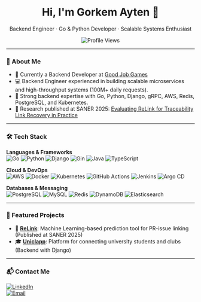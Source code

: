 <h1 align="center">Hi, I'm Gorkem Ayten 👋</h1>

<p align="center">Backend Engineer · Go & Python Developer · Scalable Systems Enthusiast</p>

<p align="center">
  <img src="https://komarev.com/ghpvc/?username=gorkemaytenn&label=Profile%20Views&color=0e75b6&style=flat" alt="Profile Views" />
</p>

---

### 🔎 About Me
- 💼 Currently a Backend Developer at [Good Job Games](https://www.goodjobgames.com/)
- 💻 Backend Engineer experienced in building scalable microservices and high-throughput systems (100M+ daily requests).
- 🧠 Strong backend expertise with Go, Python, Django, gRPC, AWS, Redis, PostgreSQL, and Kubernetes.
- 📜 Research published at SANER 2025: [Evaluating ReLink for Traceability Link Recovery in Practice](https://www.researchgate.net/publication/387983699_Evaluating_ReLink_for_Traceability_Link_Recovery_in_Practice)

---

### 🛠️ Tech Stack

**Languages & Frameworks**  
![Go](https://img.shields.io/badge/Go-00ADD8?style=for-the-badge&logo=go&logoColor=white) ![Python](https://img.shields.io/badge/Python-3776AB?style=for-the-badge&logo=python&logoColor=white) ![Django](https://img.shields.io/badge/Django-092E20?style=for-the-badge&logo=django&logoColor=white) ![Gin](https://img.shields.io/badge/Gin-00ADD8?style=for-the-badge&logo=go&logoColor=white) ![Java](https://img.shields.io/badge/Java-ED8B00?style=for-the-badge&logo=java&logoColor=white) ![TypeScript](https://img.shields.io/badge/TypeScript-007ACC?style=for-the-badge&logo=typescript&logoColor=white)

**Cloud & DevOps**  
![AWS](https://img.shields.io/badge/AWS-FF9900?style=for-the-badge&logo=amazonaws&logoColor=white) ![Docker](https://img.shields.io/badge/Docker-2496ED?style=for-the-badge&logo=docker&logoColor=white) ![Kubernetes](https://img.shields.io/badge/Kubernetes-326CE5?style=for-the-badge&logo=kubernetes&logoColor=white) ![GitHub Actions](https://img.shields.io/badge/GitHub_Actions-2088FF?style=for-the-badge&logo=github-actions&logoColor=white) ![Jenkins](https://img.shields.io/badge/Jenkins-D24939?style=for-the-badge&logo=jenkins&logoColor=white) ![Argo CD](https://img.shields.io/badge/Argo%20CD-EB4C5D?style=for-the-badge&logo=argo&logoColor=white)

**Databases & Messaging**  
![PostgreSQL](https://img.shields.io/badge/PostgreSQL-336791?style=for-the-badge&logo=postgresql&logoColor=white) ![MySQL](https://img.shields.io/badge/MySQL-4479A1?style=for-the-badge&logo=mysql&logoColor=white) ![Redis](https://img.shields.io/badge/Redis-DC382D?style=for-the-badge&logo=redis&logoColor=white) ![DynamoDB](https://img.shields.io/badge/DynamoDB-4053D6?style=for-the-badge&logo=amazon-dynamodb&logoColor=white) ![Elasticsearch](https://img.shields.io/badge/Elasticsearch-005571?style=for-the-badge&logo=elasticsearch&logoColor=white)

---

### 📌 Featured Projects

- 🔗 [**ReLink**](https://www.researchgate.net/publication/387983699_Evaluating_ReLink_for_Traceability_Link_Recovery_in_Practice): Machine Learning-based prediction tool for PR-issue linking (Published at SANER 2025)
- 🎓 [**Uniclapp**](https://github.com/gorkemaytenn/UNICLAPP): Platform for connecting university students and clubs (Backend with Django)


---

### 📬 Contact Me

[![LinkedIn](https://img.shields.io/badge/LinkedIn-blue?style=for-the-badge&logo=linkedin&logoColor=white)](https://www.linkedin.com/in/gorkem-ayten/)  
[![Email](https://img.shields.io/badge/gorkem.ayteen@gmail.com-D14836?style=for-the-badge&logo=gmail&logoColor=white)](mailto:gorkem.ayteen@gmail.com)
